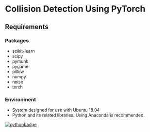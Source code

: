 # Collision Detection Using PyTorch

## Requirements

### Packages

* scikit-learn 
* scipy 
* pymunk
* pygame
* pillow
* numpy
* noise
* torch

### Environment

* System designed for use with Ubuntu 18.04
* Python and its related libraries. Using Anaconda is recommended.


[![pythonbadge](https://forthebadge.com/images/badges/made-with-python.svg)](https://www.python.org/)